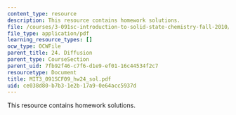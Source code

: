 ```yaml
---
content_type: resource
description: This resource contains homework solutions.
file: /courses/3-091sc-introduction-to-solid-state-chemistry-fall-2010/ce038d80b7b31e2b17a90e64acc5937d_MIT3_091SCF09_hw24_sol.pdf
file_type: application/pdf
learning_resource_types: []
ocw_type: OCWFile
parent_title: 24. Diffusion
parent_type: CourseSection
parent_uid: 7fb92f46-c7f6-d1e9-ef01-16c44534f2c7
resourcetype: Document
title: MIT3_091SCF09_hw24_sol.pdf
uid: ce038d80-b7b3-1e2b-17a9-0e64acc5937d
---
```

This resource contains homework solutions.